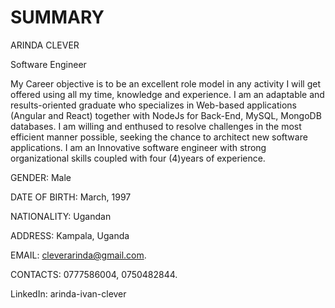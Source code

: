 # SUMMARY

ARINDA CLEVER

Software Engineer

My Career objective is to be an excellent role model in any activity I will get offered using all my time, 
knowledge and experience. I am an adaptable and results-oriented graduate who specializes in Web-based 
applications (Angular and React) together with NodeJs for Back-End, MySQL, MongoDB databases. I am willing 
and enthused to resolve challenges in the most efficient manner possible, seeking the chance to architect 
new software applications. I am an Innovative software engineer with strong organizational skills coupled 
with four (4)years of experience. 

GENDER: Male

DATE OF BIRTH: March, 1997

NATIONALITY: Ugandan	

ADDRESS: Kampala, Uganda

EMAIL: cleverarinda@gmail.com.

CONTACTS: 0777586004, 0750482844.

LinkedIn: arinda-ivan-clever